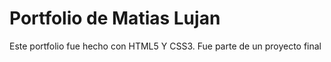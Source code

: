 # Portfolio de Matias Lujan

Este portfolio fue hecho con HTML5 Y CSS3. Fue parte de un proyecto final
